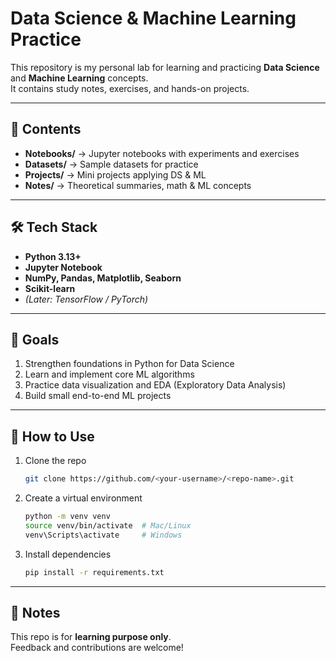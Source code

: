 # Data Science & Machine Learning Practice

This repository is my personal lab for learning and practicing **Data Science** and **Machine Learning** concepts.  
It contains study notes, exercises, and hands-on projects.

---

## 📂 Contents
- **Notebooks/** → Jupyter notebooks with experiments and exercises  
- **Datasets/** → Sample datasets for practice  
- **Projects/** → Mini projects applying DS & ML  
- **Notes/** → Theoretical summaries, math & ML concepts  

---

## 🛠 Tech Stack
- **Python 3.13+**
- **Jupyter Notebook**
- **NumPy, Pandas, Matplotlib, Seaborn**
- **Scikit-learn**
- *(Later: TensorFlow / PyTorch)*

---

## 🎯 Goals
1. Strengthen foundations in Python for Data Science  
2. Learn and implement core ML algorithms  
3. Practice data visualization and EDA (Exploratory Data Analysis)  
4. Build small end-to-end ML projects  

---

## 🚀 How to Use
1. Clone the repo  
   ```bash
   git clone https://github.com/<your-username>/<repo-name>.git
   ```
2. Create a virtual environment  
   ```bash
   python -m venv venv
   source venv/bin/activate  # Mac/Linux
   venv\Scripts\activate     # Windows
   ```
3. Install dependencies  
   ```bash
   pip install -r requirements.txt
   ```

---

## 📌 Notes
This repo is for **learning purpose only**.  
Feedback and contributions are welcome!
